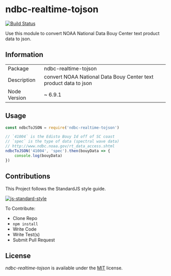 # ndbc-realtime-tojson

[![Build Status](https://travis-ci.org/calweb/ndbc-realtime-tojson.png?branch=master)](https://travis-ci.org/calweb/ndbc-realtime-tojson)

Use this module to convert NOAA National Data Bouy Center text product data to json.

## Information

<table>
<tr>
<td>Package</td><td>ndbc-realtime-tojson</td>
</tr>
<tr>
<td>Description</td>
<td>convert NOAA National Data Bouy Center text product data to json</td>
</tr>
<tr>
<td>Node Version</td>
<td>~ 6.9.1</td>
</tr>
</table>

## Usage

```js
const ndbcToJSON = require('ndbc-realtime-tojson')

// `41004` is the Edisto Bouy Id off of SC coast
// `spec` is the type of data (spectral wave data)
// http://www.ndbc.noaa.gov/rt_data_access.shtml
ndbcToJSON('41004', 'spec').then(bouyData => {
    console.log(bouyData)
})

```

## Contributions

This Project follows the StandardJS style guide.

[![js-standard-style](https://cdn.rawgit.com/feross/standard/master/badge.svg)](https://github.com/feross/standard)

To Contribute:

- Clone Repo
- `npm install`
- Write Code
- Write Test(s)
- Submit Pull Request

## License

_ndbc-realtime-tojson_ is available under the [MIT](https://mths.be/mit) license.
